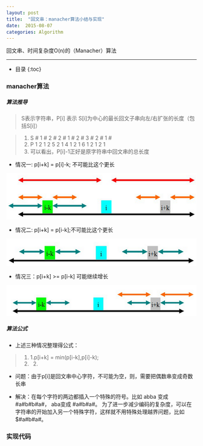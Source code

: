```yaml
---
layout: post
title:  "回文串：manacher算法小结与实现"
date:  2015-08-07
categories: Algorithm
---
```


回文串、时间复杂度O(n)的（Manacher）算法

---

- 目录
  {:toc}


### manacher算法

##### 算法推导

> S表示字符串，P[i] 表示 S[i]为中心的最长回文子串向左/右扩张的长度（包括S[i]）

> 1. S     #  1  #  2  #  2  #  1  #  2  #  3  #  2  #  1  #
> 2. P     1  2  1  2  5  2  1  4  1  2  1  6  1  2  1  2  1
> 3. 可以看出，P[i]-1正好是原字符串中回文串的总长度


- 情况一: p[i+k] = p[i]-k; 不可能比这个更长

![manacher1](/images/manacher1.png)


- 情况二: p[i+k] = p[i-k];不可能比这个更长

![manacher1](/images/manacher2.png)

- 情况三：p[i+k] >= p[i-k] 可能继续增长

![manacher1](/images/manacher3.png)

##### 算法公式

- 上述三种情况整理得公式：

> 1. 1.p[i+k] = min(p[i-k],p[i]-k);
> 2. 2.

- 问题：由于p[i]是回文串中心字符，不可能为空，则，需要把偶数串变成奇数长串

- 解决：在每个字符的两边都插入一个特殊的符号。比如 abba 变成 #a#b#b#a#， aba变成 #a#b#a#。 为了进一步减少编码的复杂度，可以在字符串的开始加入另一个特殊字符，这样就不用特殊处理越界问题，比如$#a#b#a#。



### 实现代码

```java
     
	 
```
